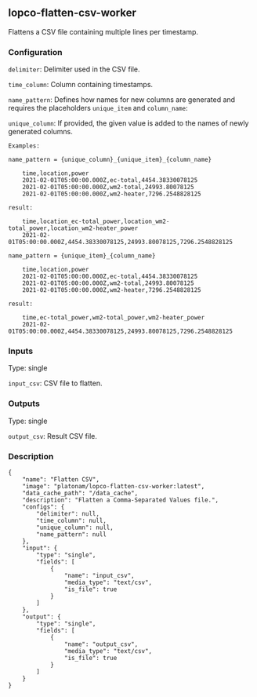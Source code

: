 ## lopco-flatten-csv-worker

Flattens a CSV file containing multiple lines per timestamp.

### Configuration

`delimiter`: Delimiter used in the CSV file.

`time_column`: Column containing timestamps.

`name_pattern`: Defines how names for new columns are generated and requires the placeholders `unique_item` and `column_name`:

`unique_column`: If provided, the given value is added to the names of newly generated columns.

    Examples:
    
    name_pattern = {unique_column}_{unique_item}_{column_name}
    
        time,location,power
        2021-02-01T05:00:00.000Z,ec-total,4454.38330078125
        2021-02-01T05:00:00.000Z,wm2-total,24993.80078125
        2021-02-01T05:00:00.000Z,wm2-heater,7296.2548828125
    
    result:
    
        time,location_ec-total_power,location_wm2-total_power,location_wm2-heater_power
        2021-02-01T05:00:00.000Z,4454.38330078125,24993.80078125,7296.2548828125
    
    name_pattern = {unique_item}_{column_name}
    
        time,location,power
        2021-02-01T05:00:00.000Z,ec-total,4454.38330078125
        2021-02-01T05:00:00.000Z,wm2-total,24993.80078125
        2021-02-01T05:00:00.000Z,wm2-heater,7296.2548828125
    
    result:
    
        time,ec-total_power,wm2-total_power,wm2-heater_power
        2021-02-01T05:00:00.000Z,4454.38330078125,24993.80078125,7296.2548828125

### Inputs

Type: single

`input_csv`: CSV file to flatten.

### Outputs

Type: single

`output_csv`: Result CSV file.

### Description

    {
        "name": "Flatten CSV",
        "image": "platonam/lopco-flatten-csv-worker:latest",
        "data_cache_path": "/data_cache",
        "description": "Flatten a Comma-Separated Values file.",
        "configs": {
            "delimiter": null,
            "time_column": null,
            "unique_column": null,
            "name_pattern": null
        },
        "input": {
            "type": "single",
            "fields": [
                {
                    "name": "input_csv",
                    "media_type": "text/csv",
                    "is_file": true
                }
            ]
        },
        "output": {
            "type": "single",
            "fields": [
                {
                    "name": "output_csv",
                    "media_type": "text/csv",
                    "is_file": true
                }
            ]
        }
    }
